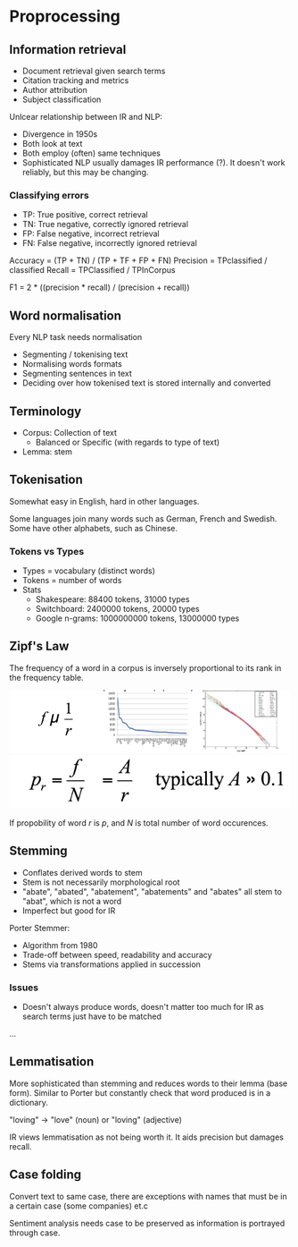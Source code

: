 # Proprocessing

## Information retrieval
* Document retrieval given search terms
* Citation tracking and metrics
* Author attribution
* Subject classification

Unlcear relationship between IR and NLP:
* Divergence in 1950s
* Both look at text
* Both employ (often) same techniques
* Sophisticated NLP usually damages IR performance (?). It doesn't work reliably, but this may be changing.

### Classifying errors
* TP: True positive, correct retrieval
* TN: True negative, correctly ignored retrieval
* FP: False negative, incorrect retrieval
* FN: False negative, incorrectly ignored retrieval

Accuracy = (TP + TN) / (TP + TF + FP + FN)
Precision = TPclassified / classified
Recall = TPClassified / TPInCorpus

F1 = 2 * ((precision * recall) / (precision + recall))

## Word normalisation
Every NLP task needs normalisation

* Segmenting / tokenising text
* Normalising words formats
* Segmenting sentences in text
* Deciding over how tokenised text is stored internally and converted

## Terminology
* Corpus: Collection of text
	* Balanced or Specific (with regards to type of text)
* Lemma: stem

## Tokenisation
Somewhat easy in English, hard in other languages.

Some languages join many words such as German, French and Swedish. Some have other alphabets, such as Chinese.

### Tokens vs Types
* Types = vocabulary (distinct words)
* Tokens = number of words
* Stats
	* Shakespeare: 88400 tokens, 31000 types
	* Switchboard: 2400000 tokens, 20000 types
	* Google n-grams: 1000000000 tokens, 13000000 types

## Zipf's Law
The frequency of a word in a corpus is inversely proportional to its rank in the frequency table.

![Zipf's law graph](img/zipfs_law.png)
![Zipf's law equation](img/zipfs_law_2.png)

If propobility of word *r* is *p*, and *N* is total number of word occurences.

## Stemming
* Conflates derived words to stem
* Stem is not necessarily morphological root
* "abate", "abated", "abatement", "abatements" and "abates" all stem to "abat", which is not a word
* Imperfect but good for IR

Porter Stemmer:
* Algorithm from 1980
* Trade-off between speed, readability and accuracy
* Stems via transformations applied in succession

### Issues
* Doesn't always produce words, doesn't matter too much for IR as search terms just have to be matched 

...

## Lemmatisation
More sophisticated than stemming and reduces words to their lemma (base form). Similar to Porter but constantly check that word produced is in a dictionary.

"loving" -> "love" (noun) or "loving" (adjective)

IR views lemmatisation as not being worth it. It aids precision but damages recall.

## Case folding
Convert text to same case, there are exceptions with names that must be in a certain case (some companies) et.c

Sentiment analysis needs case to be preserved as information is portrayed through case.


